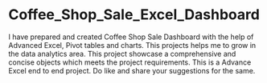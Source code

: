 # Coffee_Shop_Sale_Excel_Dashboard
I have prepared and created Coffee Shop Sale Dashboard with the help of Advanced Excel, Pivot tables and charts. This projects helps me to grow in the data analytics area. This project showcase a comprehensive and concise objects which meets the project requirements.
This is a Advance Excel end to end project.
Do like and share your suggestions for the same.
